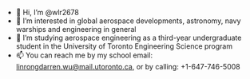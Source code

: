 - 👋 Hi, I’m @wlr2678
- 👀 I’m interested in global aerospace developments, astronomy, navy warships and engineering in general
- 🌱 I’m studying aerospace engineering as a third-year undergraduate student in the University of Toronto Engineering Science program
- 📫 You can reach me by my school email: linrongdarren.wu@mail.utoronto.ca, or by calling: +1-647-746-5008

<!---
wlr2678/wlr2678 is a ✨ special ✨ repository because its `README.md` (this file) appears on your GitHub profile.
You can click the Preview link to take a look at your changes.
--->
